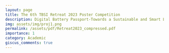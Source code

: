 ```yaml
---
layout: page
title: The 6th TBSI Retreat 2023 Poster Competition
description: Digital Battery Passport-Towards a Sustainable and Smart Living
img: assets/img/proj1.png
permalink: /assets/pdf/Retreat2023_compressed.pdf
importance: 1
category: Academic
giscus_comments: true
---
```



